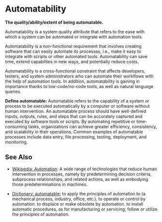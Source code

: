 # Automatability

**The quality/ability/extent of being automatable.**

<span data-chatgpt-prompt="explain automatability (system quality attribute, non-functional requirement, cross-functional constraint )">

Automatability is a system quality attribute that refers to the ease with which a system can be automated or integrate with automation tools.

Automatability is a non-functional requirement that involves creating software that can easily automate its processes, i.e., make it easy to integrate with scripts or other automated tools. Automatability can save time, extend capabilties in new ways, and potentially reduce costs.

Automatability is a cross-functional constraint that affects developers, testers, and system administrators who can automate their workflows with the help of automation tools. In addition, automatability is gaining in importance thanks to low-code/no-code tools, as well as natural language queries.

</span>

**Define automatable:** <span data-chatgpt-prompt="define automatable (computers and software)">Automatable refers to the capability of a system or process to be executed automatically by a computer or software without human intervention. An automatable process should have well-defined inputs, outputs, rules, and steps that can be accurately captured and executed by software tools or scripts. By automating repetitive or time-consuming tasks, organizations can achieve greater efficiency, consistency, and scalability in their operations. Common examples of automatable processes include data entry, file processing, testing, deployment, and monitoring.</span>

## See Also

* [Wikipedia: Automation](https://wikipedia.org/wiki/Automation): A wide range of technologies that reduce human intervention in processes, namely by predetermining decision criteria, subprocess relationships, and related actions, as well as embodying those predeterminations in machines.

* [Dictionary: automatable](https://www.dictionary.com/browse/automatable): to apply the principles of automation to (a mechanical process, industry, office, etc.). to operate or control by automation. to displace or make obsolete by automation. to install automatic procedures, as for manufacturing or servicing; follow or utilize the principles of automation.
